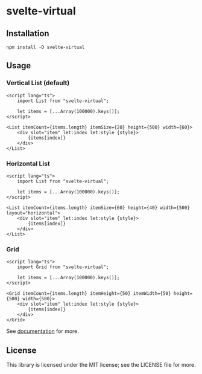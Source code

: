 # svelte-virtual

## Installation

```
npm install -D svelte-virtual
```

## Usage

### Vertical List (default)

```svelte
<script lang="ts">
	import List from "svelte-virtual";

	let items = [...Array(100000).keys()];
</script>

<List itemCount={items.length} itemSize={20} height={500} width={60}>
	<div slot="item" let:index let:style {style}>
		{items[index]}
	</div>
</List>
```

### Horizontal List

```svelte
<script lang="ts">
	import List from "svelte-virtual";

	let items = [...Array(100000).keys()];
</script>

<List itemCount={items.length} itemSize={60} height={40} width={500} layout="horizontal">
	<div slot="item" let:index let:style {style}>
		{items[index]}
	</div>
</List>
```

### Grid

```svelte
<script lang="ts">
	import Grid from "svelte-virtual";

	let items = [...Array(100000).keys()];
</script>

<Grid itemCount={items.length} itemHeight={50} itemWidth={50} height={500} width={500}>
	<div slot="item" let:index let:style {style}>
		{items[index]}
	</div>
</Grid>
```

See [documentation](https://svelte-virtual.pages.dev "Svelte Virtual documentation") for more.

## License

This library is licensed under the MIT license; see the LICENSE file for more.
